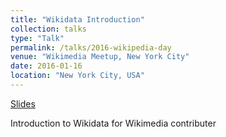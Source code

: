```yaml
---
title: "Wikidata Introduction"
collection: talks
type: "Talk"
permalink: /talks/2016-wikipedia-day
venue: "Wikimedia Meetup, New York City"
date: 2016-01-16
location: "New York City, USA"
---
```


[Slides](https://www.slideshare.net/frimelle/wikidata-at-wikipeda-day-15-2016-nyc)

Introduction to Wikidata for Wikimedia contributer
